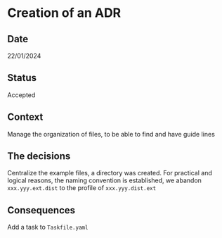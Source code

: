 # Creation of an ADR

## Date

22/01/2024

## Status

Accepted

## Context

Manage the organization of files, to be able to find and have guide lines

## The decisions

Centralize the example files, a directory was created. 
For practical and logical reasons, the naming convention is established, we abandon
`xxx.yyy.ext.dist` to the profile of `xxx.yyy.dist.ext`

## Consequences

Add a task to `Taskfile.yaml` 